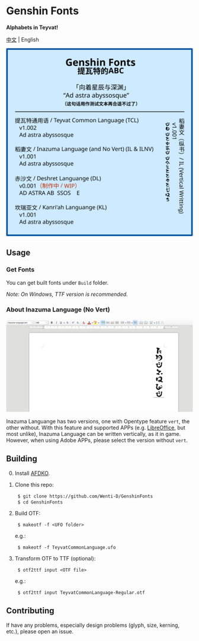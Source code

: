# Genshin Fonts

**Alphabets in Teyvat!**

[中文](README_CN.md) | English

![Font sample](readme_assets/Examples.svg)

## Usage

### Get Fonts

You can get built fonts under `Build` folder.

*Note: On Windows, TTF version is recommended.*

### About Inazuma Language (No Vert)

![Inazuma_Vert](readme_assets/Inazuma_Vert.png)

Inazuma Languange has two versions, one with Opentype feature `vert`, the other without. With this feature and supported APPs (e.g. [LibreOffice](https://www.libreoffice.org/), but most unlike), Inazuma Language can be written vertically, as it in game. However, when using Adobe APPs, please select the version without `vert`.

## Building

0. Install [AFDKO](https://github.com/adobe-type-tools/afdko).

1. Clone this repo:

        $ git clone https://github.com/Wenti-D/GenshinFonts
        $ cd GenshinFonts

2. Build OTF:

        $ makeotf -f <UFO folder>

    e.g.:

        $ makeotf -f TeyvatCommonLanguage.ufo

3. Transform OTF to TTF (optional):

        $ otf2ttf input <OTF file>

    e.g.:

        $ otf2ttf input TeyvatCommonLanguage-Regular.otf

## Contributing

If have any problems, especially design problems (glyph, size, kerning, etc.), please open an issue.